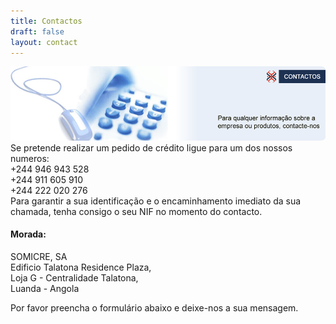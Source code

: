 ```yaml
---
title: Contactos
draft: false
layout: contact
---
```

![mainimagecontactos](/mainimagecontactos.png)  
Se pretende realizar um pedido de crédito ligue para um dos nossos numeros:  
+244 946 943 528  
+244 911 605 910  
+244 222 020 276  
Para garantir a sua identificação e o encaminhamento imediato da sua chamada, tenha consigo o seu NIF no momento do contacto.

#### Morada: ####
SOMICRE, SA  
Edificio Talatona Residence Plaza,  
Loja G - Centralidade Talatona,  
Luanda - Angola  

Por favor preencha o formulário abaixo e deixe-nos a sua mensagem.